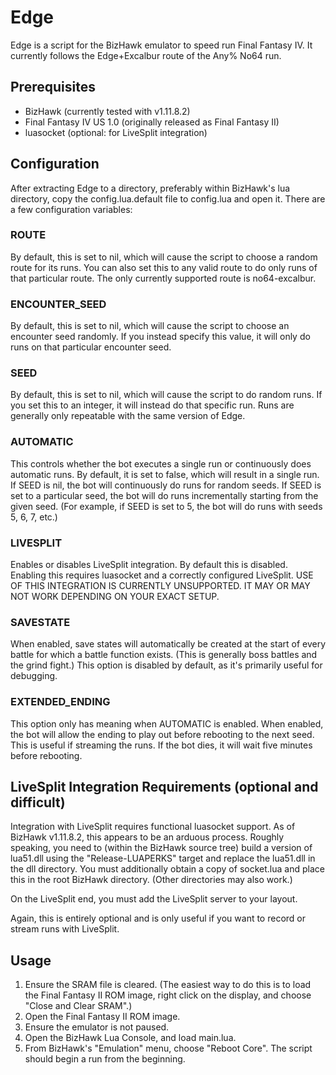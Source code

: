 # Edge

Edge is a script for the BizHawk emulator to speed run Final Fantasy IV. It
currently follows the Edge+Excalbur route of the Any% No64 run.

## Prerequisites

* BizHawk (currently tested with v1.11.8.2)
* Final Fantasy IV US 1.0 (originally released as Final Fantasy II)
* luasocket (optional: for LiveSplit integration)

## Configuration

After extracting Edge to a directory, preferably within BizHawk's lua directory,
copy the config.lua.default file to config.lua and open it. There are a few
configuration variables:

### ROUTE

By default, this is set to nil, which will cause the script to choose a random
route for its runs. You can also set this to any valid route to do only runs of
that particular route. The only currently supported route is no64-excalbur.

### ENCOUNTER_SEED

By default, this is set to nil, which will cause the script to choose an
encounter seed randomly. If you instead specify this value, it will only do runs
on that particular encounter seed.

### SEED

By default, this is set to nil, which will cause the script to do random runs.
If you set this to an integer, it will instead do that specific run. Runs are
generally only repeatable with the same version of Edge.

### AUTOMATIC

This controls whether the bot executes a single run or continuously does
automatic runs. By default, it is set to false, which will result in a single
run. If SEED is nil, the bot will continuously do runs for random seeds. If SEED
is set to a particular seed, the bot will do runs incrementally starting from
the given seed. (For example, if SEED is set to 5, the bot will do runs with
seeds 5, 6, 7, etc.)

### LIVESPLIT

Enables or disables LiveSplit integration. By default this is disabled. Enabling
this requires luasocket and a correctly configured LiveSplit. USE OF THIS
INTEGRATION IS CURRENTLY UNSUPPORTED. IT MAY OR MAY NOT WORK DEPENDING ON YOUR
EXACT SETUP.

### SAVESTATE

When enabled, save states will automatically be created at the start of every
battle for which a battle function exists. (This is generally boss battles and
the grind fight.) This option is disabled by default, as it's primarily useful
for debugging.

### EXTENDED_ENDING

This option only has meaning when AUTOMATIC is enabled. When enabled, the bot
will allow the ending to play out before rebooting to the next seed. This is
useful if streaming the runs. If the bot dies, it will wait five minutes before
rebooting.

## LiveSplit Integration Requirements (optional and difficult)

Integration with LiveSplit requires functional luasocket support. As of BizHawk
v1.11.8.2, this appears to be an arduous process. Roughly speaking, you need to
(within the BizHawk source tree) build a version of lua51.dll using the
"Release-LUAPERKS" target and replace the lua51.dll in the dll directory. You
must additionally obtain a copy of socket.lua and place this in the root BizHawk
directory. (Other directories may also work.)

On the LiveSplit end, you must add the LiveSplit server to your layout.

Again, this is entirely optional and is only useful if you want to record or
stream runs with LiveSplit.

## Usage

1. Ensure the SRAM file is cleared. (The easiest way to do this is to load the
   Final Fantasy II ROM image, right click on the display, and choose "Close and
   Clear SRAM".)
2. Open the Final Fantasy II ROM image.
3. Ensure the emulator is not paused.
4. Open the BizHawk Lua Console, and load main.lua.
5. From BizHawk's "Emulation" menu, choose "Reboot Core". The script should
   begin a run from the beginning.
